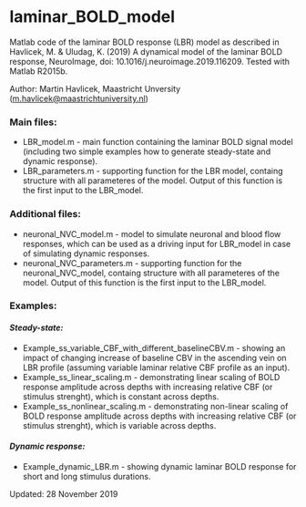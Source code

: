 # laminar_BOLD_model
Matlab code of the laminar BOLD response (LBR) model as described in Havlicek, M. &amp; Uludag, K. (2019) A dynamical model of the laminar BOLD response, NeuroImage, doi: 10.1016/j.neuroimage.2019.116209. Tested with Matlab R2015b.

Author: Martin Havlicek, Maastricht Unversity (m.havlicek@maastrichtuniversity.nl)

### Main files:
* LBR_model.m - main function containing the laminar BOLD signal model (including two simple examples how to generate steady-state and dynamic              response).
* LBR_parameters.m - supporting function for the LBR model, containg structure with all parameteres of the model. Output of this function is the first input to the LBR_model.

### Additional files:
* neuronal_NVC_model.m - model to simulate neuronal and blood flow responses, which can be used as a driving input for LBR_model in case of simulating dynamic responses.
* neuronal_NVC_parameters.m - supporting function for the neuronal_NVC_model, containg structure with all parameteres of the model. Output of this function is the first input to the LBR_model.

### Examples:
#### *Steady-state:*
* Example_ss_variable_CBF_with_different_baselineCBV.m - showing an impact of changing increase of baseline CBV in the ascending vein on LBR profile (assuming variable laminar relative CBF profile as an input).
* Example_ss_linear_scaling.m - demonstrating linear scaling of BOLD response amplitude across depths with increasing relative CBF (or stimulus strenght), which is constant across depths.
* Example_ss_nonlinear_scaling.m - demonstrating non-linear scaling of BOLD response amplitude across depths with increasing relative CBF (or stimulus strenght), which is variable across depths.
#### *Dynamic response:*
* Example_dynamic_LBR.m - showing dynamic laminar BOLD response for short and long stimulus durations.

Updated: 28 November 2019 
